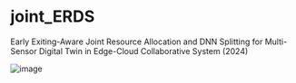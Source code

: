 # joint_ERDS
Early Exiting-Aware Joint Resource Allocation and DNN  Splitting for Multi-Sensor Digital Twin in Edge-Cloud  Collaborative System (2024)

![image](https://github.com/Jiwank98/joint_ERDS/assets/67055711/842a7eee-891d-41fa-9550-ef606fd28c08)

